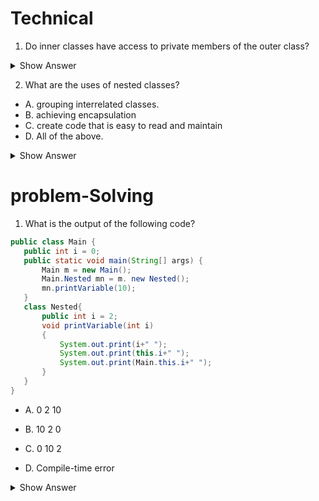 # Technical

1. Do inner classes have access to private members of the outer class?

<details><summary>Show Answer</summary>
Ans: yes, inner classes have access to all the members of outer class that include private members of class.
</details>

2. What are the uses of nested classes?

- A. grouping interrelated classes.
- B. achieving encapsulation
- C. create code that is easy to read and maintain
- D. All of the above.

<details><summary>Show Answer</summary>
<b>Ans:</b> D
</details>

# problem-Solving
 1. What is the output of the following code?

 ``` java
 public class Main {
    public int i = 0;
    public static void main(String[] args) {
        Main m = new Main();
        Main.Nested mn = m. new Nested();
        mn.printVariable(10);   
    }
    class Nested{
        public int i = 2;
        void printVariable(int i)
        {
            System.out.print(i+" ");
            System.out.print(this.i+" ");
            System.out.print(Main.this.i+" ");
        }
    }   
}
```
- A. 0
     2
     10

- B. 10
     2
     0

- C. 0
     10
     2

- D. Compile-time error

<details><summary>Show Answer</summary>

<b>Ans:</b> B

</details>
     





